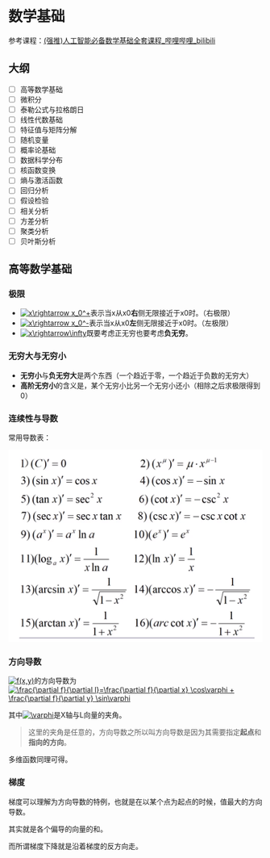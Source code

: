 # 数学基础

参考课程：[(强推)人工智能必备数学基础全套课程_哔哩哔哩_bilibili](https://www.bilibili.com/video/BV1cy4y1u7XH?from=search&seid=6123025672646098861)

## 大纲

+ [ ] 高等数学基础
+ [ ] 微积分
+ [ ] 泰勒公式与拉格朗日
+ [ ] 线性代数基础
+ [ ] 特征值与矩阵分解
+ [ ] 随机变量
+ [ ] 概率论基础
+ [ ] 数据科学分布
+ [ ] 核函数变换
+ [ ] 熵与激活函数
+ [ ] 回归分析
+ [ ] 假设检验
+ [ ] 相关分析
+ [ ] 方差分析
+ [ ] 聚类分析
+ [ ] 贝叶斯分析

## 高等数学基础

### 极限

+ <a href="https://www.codecogs.com/eqnedit.php?latex=x\rightarrow&space;x_0^&plus;" target="_blank"><img src="https://latex.codecogs.com/gif.latex?x\rightarrow&space;x_0^&plus;" title="x\rightarrow x_0^+" /></a>表示当x从x0**右**侧无限接近于x0时。（右极限）
+ <a href="https://www.codecogs.com/eqnedit.php?latex=x\rightarrow&space;x_0^-" target="_blank"><img src="https://latex.codecogs.com/gif.latex?x\rightarrow&space;x_0^-" title="x\rightarrow x_0^-" /></a>表示当x从x0**左**侧无限接近于x0时。（左极限）
+ <a href="https://www.codecogs.com/eqnedit.php?latex=x\rightarrow\infty" target="_blank"><img src="https://latex.codecogs.com/gif.latex?x\rightarrow\infty" title="x\rightarrow\infty" /></a>既要考虑正无穷也要考虑**负无穷**。

### 无穷大与无穷小

+ **无穷小**与**负无穷大**是两个东西（一个趋近于零，一个趋近于负数的无穷大）
+ **高阶无穷小**的含义是，某个无穷小比另一个无穷小还小（相除之后求极限得到0）

### 连续性与导数

常用导数表：

![1,png](img/1.png)

### 方向导数

<a href="https://www.codecogs.com/eqnedit.php?latex=f(x,y)" target="_blank"><img src="https://latex.codecogs.com/gif.latex?f(x,y)" title="f(x,y)" /></a>的方向导数为<a href="https://www.codecogs.com/eqnedit.php?latex=\frac{\partial&space;f}{\partial&space;l}=\frac{\partial&space;f}{\partial&space;x}&space;\cos\varphi&space;&plus;&space;\frac{\partial&space;f}{\partial&space;y}&space;\sin\varphi" target="_blank"><img src="https://latex.codecogs.com/gif.latex?\frac{\partial&space;f}{\partial&space;l}=\frac{\partial&space;f}{\partial&space;x}&space;\cos\varphi&space;&plus;&space;\frac{\partial&space;f}{\partial&space;y}&space;\sin\varphi" title="\frac{\partial f}{\partial l}=\frac{\partial f}{\partial x} \cos\varphi + \frac{\partial f}{\partial y} \sin\varphi" /></a>

其中<a href="https://www.codecogs.com/eqnedit.php?latex=\varphi" target="_blank"><img src="https://latex.codecogs.com/gif.latex?\varphi" title="\varphi" /></a>是X轴与L向量的夹角。

> 这里的夹角是任意的，方向导数之所以叫方向导数是因为其需要指定**起点**和**指向的方向**。

多维函数同理可得。

### 梯度

梯度可以理解为方向导数的特例，也就是在以某个点为起点的时候，值最大的方向导数。

其实就是各个偏导的向量的和。

而所谓梯度下降就是沿着梯度的反方向走。


